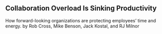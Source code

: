 ## Collaboration Overload Is Sinking Productivity

How forward-looking organizations are protecting employees’ time and energy. by Rob Cross, Mike Benson, Jack Kostal, and RJ Milnor